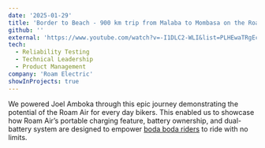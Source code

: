 ```yaml
---
date: '2025-01-29'
title: 'Border to Beach - 900 km trip from Malaba to Mombasa on the Roam Air'
github: ''
external: 'https://www.youtube.com/watch?v=-I1DLC2-WLI&list=PLHEwaTRgEchITppsg5xXrhWdjee84Obj9'
tech:
  - Reliability Testing
  - Technical Leadership
  - Product Management
company: 'Roam Electric'
showInProjects: true
---
```


We powered Joel Amboka through this epic journey demonstrating the potential of the Roam Air for every day bikers. This enabled us to showcase how Roam Air’s portable charging feature, battery ownership, and dual-battery system are designed to empower [boda boda riders](https://www.roam-electric.com/newsletter-border-to-border) to ride with no limits.
